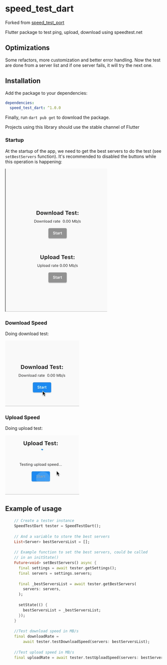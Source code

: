 # speed_test_dart

Forked from [speed_test_port](https://pub.dev/packages/speed_test_port)

Flutter package to test ping, upload, download using speedtest.net

## Optimizations

Some refactors, more customization and better error handling. Now the test are done from a server list and if one server fails, it will try the next one.

## Installation

Add the package to your dependencies:

```yaml
dependencies:
  speed_test_dart: ^1.0.0
```

Finally, run `dart pub get` to download the package.

Projects using this library should use the stable channel of Flutter

### Startup

At the startup of the app, we need to get the best servers to do the test (see `setBestServers` function). It's recommended to disabled the buttons while this operation is happening:

![Startup](./media/startup.gif)

### Download Speed

Doing download test:

![Download test](./media/download.gif)

### Upload Speed

Doing upload test:

![Upload test](./media/upload.gif)

## Example of usage

```dart
    // Create a tester instance
    SpeedTestDart tester = SpeedTestDart();

    // And a variable to store the best servers
    List<Server> bestServersList = [];

    // Example function to set the best servers, could be called
    // in an initState()
    Future<void> setBestServers() async {
      final settings = await tester.getSettings();
      final servers = settings.servers;

      final _bestServersList = await tester.getBestServers(
        servers: servers,
      );

      setState(() {
        bestServersList = _bestServersList;
      });
    }

    //Test download speed in MB/s
    final downloadRate =
        await tester.testDownloadSpeed(servers: bestServersList);

    //Test upload speed in MB/s
    final uploadRate = await tester.testUploadSpeed(servers: bestServersList);
```
